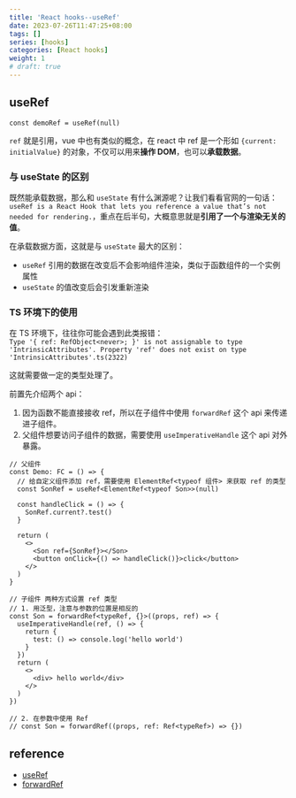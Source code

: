 ```yaml
---
title: 'React hooks--useRef'
date: 2023-07-26T11:47:25+08:00
tags: []
series: [hooks]
categories: [React hooks]
weight: 1
# draft: true
---
```


## useRef

<!-- `useRef(initialValue)` 在源码中的形式为 `{current: initialValue}`，保存在 `hook.memoizedState` 上。 -->

`const demoRef = useRef(null)`

`ref` 就是引用，vue 中也有类似的概念，在 react 中 ref 是一个形如 `{current: initialValue}` 的对象，不仅可以用来**操作 DOM**，也可以**承载数据**。

### 与 useState 的区别

既然能承载数据，那么和 `useState` 有什么渊源呢？让我们看看官网的一句话：`useRef is a React Hook that lets you reference a value that’s not needed for rendering.`，重点在后半句，大概意思就是**引用了一个与渲染无关的值**。

在承载数据方面，这就是与 `useState` 最大的区别：

- `useRef` 引用的数据在改变后不会影响组件渲染，类似于函数组件的一个实例属性
- `useState` 的值改变后会引发重新渲染

### TS 环境下的使用

在 TS 环境下，往往你可能会遇到此类报错：  
`Type '{ ref: RefObject<never>; }' is not assignable to type 'IntrinsicAttributes'.
  Property 'ref' does not exist on type 'IntrinsicAttributes'.ts(2322)`

这就需要做一定的类型处理了。

前置先介绍两个 api：

1. 因为函数不能直接接收 ref，所以在子组件中使用 `forwardRef` 这个 api 来传递进子组件。
2. 父组件想要访问子组件的数据，需要使用 `useImperativeHandle` 这个 api 对外暴露。

```tsx
// 父组件
const Demo: FC = () => {
  // 给自定义组件添加 ref，需要使用 ElementRef<typeof 组件> 来获取 ref 的类型
  const SonRef = useRef<ElementRef<typeof Son>>(null)

  const handleClick = () => {
    SonRef.current?.test()
  }

  return (
    <>
      <Son ref={SonRef}></Son>
      <button onClick={() => handleClick()}>click</button>
    </>
  )
}

// 子组件 两种方式设置 ref 类型
// 1. 用泛型，注意与参数的位置是相反的
const Son = forwardRef<typeRef, {}>((props, ref) => {
  useImperativeHandle(ref, () => {
    return {
      test: () => console.log('hello world')
    }
  })
  return (
    <>
      <div> hello world</div>
    </>
  )
})

// 2. 在参数中使用 Ref
// const Son = forwardRef((props, ref: Ref<typeRef>) => {})
```

## reference

- [useRef](https://react.dev/reference/react/useRef)
- [forwardRef](https://react.dev/reference/react/forwardRef)
